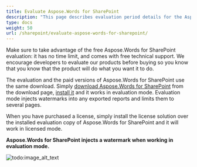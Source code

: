 ```yaml
---
title: Evaluate Aspose.Words for SharePoint
description: "This page describes evaluation period details for the Aspose.Words for SharePoint."
type: docs
weight: 50
url: /sharepoint/evaluate-aspose-words-for-sharepoint/
---
```


Make sure to take advantage of the free Aspose.Words for SharePoint evaluation: it has no time limit, and comes with free technical support. We encourage developers to evaluate our products before buying so you know that you know that the product will do what you want it to do.

The evaluation and the paid versions of Aspose.Words for SharePoint use the same download. Simply [download Aspose.Words for SharePoint](https://downloads.aspose.com/words/sharepoint) from the download page, [install it](/words/sharepoint/install-aspose-words-for-sharepoint/) and it works in evaluation mode. Evaluation mode injects watermarks into any exported reports and limits them to several pages. 

When you have purchased a license, simply install the license solution over the installed evaluation copy of Aspose.Words for SharePoint and it will work in licensed mode.

**Aspose.Words for SharePoint injects a watermark when working in evaluation mode.** 

![todo:image_alt_text](evaluate-aspose-words-for-sharepoint_1.png)
